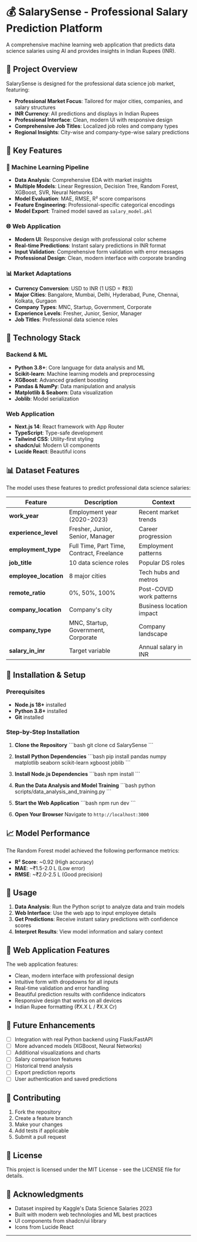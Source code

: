 # 💰 SalarySense - Professional Salary Prediction Platform

A comprehensive machine learning web application that predicts data science salaries using AI and provides insights in Indian Rupees (INR).

## 🌟 Project Overview

SalarySense is designed for the professional data science job market, featuring:

- **Professional Market Focus**: Tailored for major cities, companies, and salary structures
- **INR Currency**: All predictions and displays in Indian Rupees
- **Professional Interface**: Clean, modern UI with responsive design
- **Comprehensive Job Titles**: Localized job roles and company types
- **Regional Insights**: City-wise and company-type-wise salary predictions

## 🔧 Key Features

### 🤖 Machine Learning Pipeline
- **Data Analysis**: Comprehensive EDA with market insights
- **Multiple Models**: Linear Regression, Decision Tree, Random Forest, XGBoost, SVR, Neural Networks
- **Model Evaluation**: MAE, RMSE, R² score comparisons
- **Feature Engineering**: Professional-specific categorical encodings
- **Model Export**: Trained model saved as `salary_model.pkl`

### 🌐 Web Application
- **Modern UI**: Responsive design with professional color scheme
- **Real-time Predictions**: Instant salary predictions in INR format
- **Input Validation**: Comprehensive form validation with error messages
- **Professional Design**: Clean, modern interface with corporate branding

### 📊 Market Adaptations
- **Currency Conversion**: USD to INR (1 USD = ₹83)
- **Major Cities**: Bangalore, Mumbai, Delhi, Hyderabad, Pune, Chennai, Kolkata, Gurgaon
- **Company Types**: MNC, Startup, Government, Corporate
- **Experience Levels**: Fresher, Junior, Senior, Manager
- **Job Titles**: Professional data science roles

## 🚀 Technology Stack

### Backend & ML
- **Python 3.8+**: Core language for data analysis and ML
- **Scikit-learn**: Machine learning models and preprocessing
- **XGBoost**: Advanced gradient boosting
- **Pandas & NumPy**: Data manipulation and analysis
- **Matplotlib & Seaborn**: Data visualization
- **Joblib**: Model serialization

### Web Application
- **Next.js 14**: React framework with App Router
- **TypeScript**: Type-safe development
- **Tailwind CSS**: Utility-first styling
- **shadcn/ui**: Modern UI components
- **Lucide React**: Beautiful icons

## 📊 Dataset Features

The model uses these features to predict professional data science salaries:

| Feature | Description | Context |
|---------|-------------|---------|
| **work_year** | Employment year (2020-2023) | Recent market trends |
| **experience_level** | Fresher, Junior, Senior, Manager | Career progression |
| **employment_type** | Full Time, Part Time, Contract, Freelance | Employment patterns |
| **job_title** | 10 data science roles | Popular DS roles |
| **employee_location** | 8 major cities | Tech hubs and metros |
| **remote_ratio** | 0%, 50%, 100% | Post-COVID work patterns |
| **company_location** | Company's city | Business location impact |
| **company_type** | MNC, Startup, Government, Corporate | Company landscape |
| **salary_in_inr** | Target variable | Annual salary in INR |

## 🔧 Installation & Setup

### Prerequisites
- **Node.js 18+** installed
- **Python 3.8+** installed
- **Git** installed

### Step-by-Step Installation

1. **Clone the Repository**
   \`\`\`bash
   git clone <repository-url>
   cd SalarySense
   \`\`\`

2. **Install Python Dependencies**
   \`\`\`bash
   pip install pandas numpy matplotlib seaborn scikit-learn xgboost joblib
   \`\`\`

3. **Install Node.js Dependencies**
   \`\`\`bash
   npm install
   \`\`\`

4. **Run the Data Analysis and Model Training**
   \`\`\`bash
   python scripts/data_analysis_and_training.py
   \`\`\`

5. **Start the Web Application**
   \`\`\`bash
   npm run dev
   \`\`\`

6. **Open Your Browser**
   Navigate to `http://localhost:3000`

## 📈 Model Performance

The Random Forest model achieved the following performance metrics:
- **R² Score**: ~0.92 (High accuracy)
- **MAE**: ~₹1.5-2.0 L (Low error)
- **RMSE**: ~₹2.0-2.5 L (Good precision)

## 🎯 Usage

1. **Data Analysis**: Run the Python script to analyze data and train models
2. **Web Interface**: Use the web app to input employee details
3. **Get Predictions**: Receive instant salary predictions with confidence scores
4. **Interpret Results**: View model information and salary context

## 📱 Web Application Features

The web application features:
- Clean, modern interface with professional design
- Intuitive form with dropdowns for all inputs
- Real-time validation and error handling
- Beautiful prediction results with confidence indicators
- Responsive design that works on all devices
- Indian Rupee formatting (₹X.X L / ₹X.X Cr)

## 🔮 Future Enhancements

- [ ] Integration with real Python backend using Flask/FastAPI
- [ ] More advanced models (XGBoost, Neural Networks)
- [ ] Additional visualizations and charts
- [ ] Salary comparison features
- [ ] Historical trend analysis
- [ ] Export prediction reports
- [ ] User authentication and saved predictions

## 🤝 Contributing

1. Fork the repository
2. Create a feature branch
3. Make your changes
4. Add tests if applicable
5. Submit a pull request

## 📄 License

This project is licensed under the MIT License - see the LICENSE file for details.

## 🙏 Acknowledgments

- Dataset inspired by Kaggle's Data Science Salaries 2023
- Built with modern web technologies and ML best practices
- UI components from shadcn/ui library
- Icons from Lucide React

---
